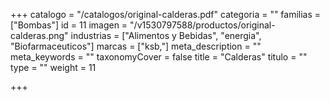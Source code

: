 +++
catalogo = "/catalogos/original-calderas.pdf"
categoria = ""
familias = ["Bombas"]
id = 11
imagen = "/v1530797588/productos/original-calderas.png"
industrias = ["Alimentos y Bebidas", "energia", "Biofarmaceuticos"]
marcas = ["ksb,"]
meta_description = ""
meta_keywords = ""
taxonomyCover = false
title = "Calderas"
titulo = ""
type = ""
weight = 11

+++
